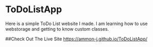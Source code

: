 # ToDoListApp
Here is a simple ToDo List website I made. I am learning how to use webstorage and getting to know custom classes.

##Check Out The Live Site
https://ammon-j.github.io/ToDoListApp/
